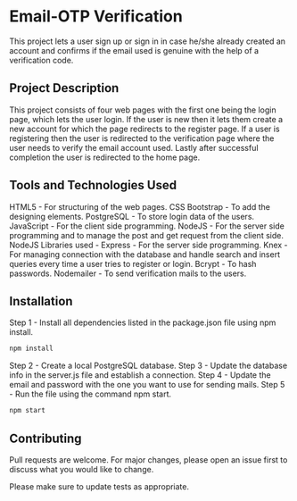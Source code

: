 # Email-OTP Verification

This project lets a user sign up or sign in in case he/she already created an account and confirms if the email used is genuine with the help of a verification code.

## Project Description
This project consists of four web pages with the first one being the login page, which lets the user login. If the user is new then it lets them create a new account for which the page redirects to the register page. If a user is registering then the user is redirected to the verification page where the user needs to verify the email account used. Lastly after successful completion the user is redirected to the home page.

## Tools and Technologies Used 
HTML5 - For structuring of the web pages.
CSS Bootstrap - To add the designing elements.
PostgreSQL - To store login data of the users.
JavaScript - For the client side programming.
NodeJS - For the server side programming and to manage the post and get request from the client side.
NodeJS Libraries used -
Express - For the server side programming.
Knex - For managing connection with the database and handle search and insert queries every time a user tries to register or login.
Bcrypt - To hash passwords.
Nodemailer - To send verification mails to the users.

## Installation
Step 1 - Install all dependencies listed in the package.json file using npm install.
```bash
npm install
```
Step 2 - Create a local PostgreSQL database.
Step 3 - Update the database info in the server.js file and establish a connection.
Step 4 - Update the email and password with the one you want to use for sending mails.
Step 5 - Run the file using the command npm start.
```bash
npm start
```

## Contributing

Pull requests are welcome. For major changes, please open an issue first
to discuss what you would like to change.

Please make sure to update tests as appropriate.
